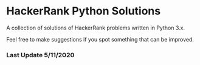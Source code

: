 # HackerRank Python Solutions
A collection of solutions of HackerRank problems written in Python 3.x.

Feel free to make suggestions if you spot something that can be improved.



### Last Update 5/11/2020
